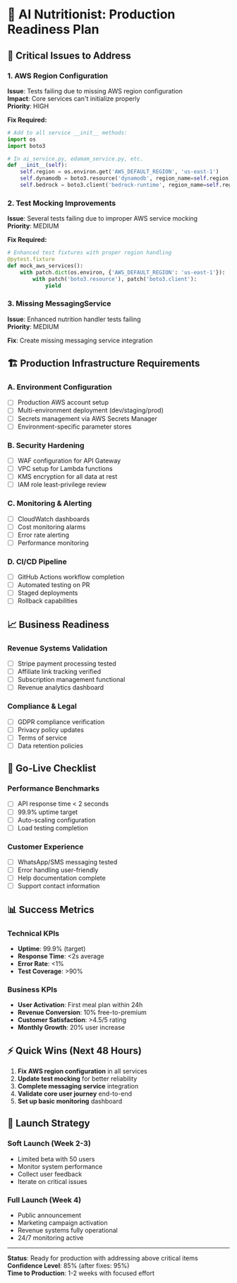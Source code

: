 # 🎯 AI Nutritionist: Production Readiness Plan

## 🚨 Critical Issues to Address

### 1. AWS Region Configuration
**Issue**: Tests failing due to missing AWS region configuration  
**Impact**: Core services can't initialize properly  
**Priority**: HIGH  

**Fix Required:**
```python
# Add to all service __init__ methods:
import os
import boto3

# In ai_service.py, edamam_service.py, etc.
def __init__(self):
    self.region = os.environ.get('AWS_DEFAULT_REGION', 'us-east-1')
    self.dynamodb = boto3.resource('dynamodb', region_name=self.region)
    self.bedrock = boto3.client('bedrock-runtime', region_name=self.region)
```

### 2. Test Mocking Improvements
**Issue**: Several tests failing due to improper AWS service mocking  
**Priority**: MEDIUM  

**Fix Required:**
```python
# Enhanced test fixtures with proper region handling
@pytest.fixture
def mock_aws_services():
    with patch.dict(os.environ, {'AWS_DEFAULT_REGION': 'us-east-1'}):
        with patch('boto3.resource'), patch('boto3.client'):
            yield
```

### 3. Missing MessagingService
**Issue**: Enhanced nutrition handler tests failing  
**Priority**: MEDIUM  

**Fix**: Create missing messaging service integration

## 🏗️ Production Infrastructure Requirements

### A. Environment Configuration
- [ ] Production AWS account setup
- [ ] Multi-environment deployment (dev/staging/prod)
- [ ] Secrets management via AWS Secrets Manager
- [ ] Environment-specific parameter stores

### B. Security Hardening
- [ ] WAF configuration for API Gateway
- [ ] VPC setup for Lambda functions
- [ ] KMS encryption for all data at rest
- [ ] IAM role least-privilege review

### C. Monitoring & Alerting
- [ ] CloudWatch dashboards
- [ ] Cost monitoring alarms
- [ ] Error rate alerting
- [ ] Performance monitoring

### D. CI/CD Pipeline
- [ ] GitHub Actions workflow completion
- [ ] Automated testing on PR
- [ ] Staged deployments
- [ ] Rollback capabilities

## 📈 Business Readiness

### Revenue Systems Validation
- [ ] Stripe payment processing tested
- [ ] Affiliate link tracking verified
- [ ] Subscription management functional
- [ ] Revenue analytics dashboard

### Compliance & Legal
- [ ] GDPR compliance verification
- [ ] Privacy policy updates
- [ ] Terms of service
- [ ] Data retention policies

## 🎯 Go-Live Checklist

### Performance Benchmarks
- [ ] API response time < 2 seconds
- [ ] 99.9% uptime target
- [ ] Auto-scaling configuration
- [ ] Load testing completion

### Customer Experience
- [ ] WhatsApp/SMS messaging tested
- [ ] Error handling user-friendly
- [ ] Help documentation complete
- [ ] Support contact information

## 📊 Success Metrics

### Technical KPIs
- **Uptime**: 99.9% (target)
- **Response Time**: <2s average
- **Error Rate**: <1%
- **Test Coverage**: >90%

### Business KPIs
- **User Activation**: First meal plan within 24h
- **Revenue Conversion**: 10% free-to-premium
- **Customer Satisfaction**: >4.5/5 rating
- **Monthly Growth**: 20% user increase

## ⚡ Quick Wins (Next 48 Hours)

1. **Fix AWS region configuration** in all services
2. **Update test mocking** for better reliability
3. **Complete messaging service** integration
4. **Validate core user journey** end-to-end
5. **Set up basic monitoring** dashboard

## 🚀 Launch Strategy

### Soft Launch (Week 2-3)
- Limited beta with 50 users
- Monitor system performance
- Collect user feedback
- Iterate on critical issues

### Full Launch (Week 4)
- Public announcement
- Marketing campaign activation
- Revenue systems fully operational
- 24/7 monitoring active

---

**Status**: Ready for production with addressing above critical items  
**Confidence Level**: 85% (after fixes: 95%)  
**Time to Production**: 1-2 weeks with focused effort
